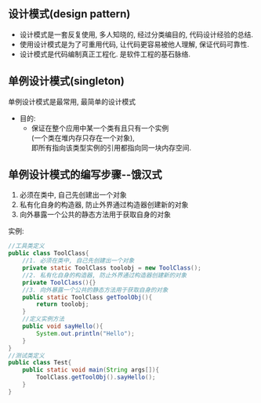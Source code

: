 ## 设计模式(design pattern)
- 设计模式是一套反复使用, 多人知晓的, 经过分类编目的, 代码设计经验的总结.  
- 使用设计模式是为了可重用代码, 让代码更容易被他人理解, 保证代码可靠性.  
- 设计模式是代码编制真正工程化. 是软件工程的基石脉络.

## 单例设计模式(singleton)
单例设计模式是最常用, 最简单的设计模式
- 目的:  
  - 保证在整个应用中某一个类有且只有一个实例  
    (一个类在堆内存只存在一个对象),  
    即所有指向该类型实例的引用都指向同一块内存空间.

## 单例设计模式的编写步骤--饿汉式
1. 必须在类中, 自己先创建出一个对象
2. 私有化自身的构造器, 防止外界通过构造器创建新的对象
3. 向外暴露一个公共的静态方法用于获取自身的对象

实例:  
```java
//工具类定义
public class ToolClass{
    //1. 必须在类中, 自己先创建出一个对象
    private static ToolClass toolobj = new ToolClass();
    //2. 私有化自身的构造器, 防止外界通过构造器创建新的对象
    private ToolClass(){}
    //3. 向外暴露一个公共的静态方法用于获取自身的对象
    public static ToolClass getToolObj(){
        return toolobj;
    }
    //定义实例方法
    public void sayHello(){
        System.out.println("Hello");
    }
}
//测试类定义
public class Test{
    public static void main(String args[]){
        ToolClass.getToolObj().sayHello();
    }
}
```